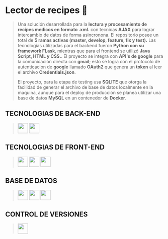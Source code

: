 #  Lector de recipes 📝
> Una solución desarrollada para la **lectura y procesamiento de recipes medicos en formato .xml.** con tecnicas **AJAX** para lograr intercambio de datos de forma asincronona.
> El repositorio posee un total de **5 ramas activas (master, develop, feature, fix y test).**
> Las tecnologias utilizadas para el backend fueron **Python con su framework FLask**, mientras que para el frontend se utilizó
> **Java Script, HTML y CSS.**. El proyecto se integra con **API's de google** para la comunicación directa con **gmail**; esto se logra con el protocolo de autenticacion de **google** llamado **OAuth2** que genera un **token** al leer el archivo **Credentials.json**.
>
> El proyecto, para la etapa de testing usa **SQLITE** que otorga la facilidad de generar el archivo de base de datos localmente en la maquina, aunque para el deploy de producción se planea utilizar una base de datos **MySQL** en un contenedor de **Docker**.

## TECNOLOGIAS DE BACK-END
> <a> <img width ='32px' src ='https://raw.githubusercontent.com/rahulbanerjee26/githubAboutMeGenerator/main/icons/python.svg'> </a>
> <a> <img width ='32px' src ='https://github.com/rahulbanerjee26/githubProfileReadmeGenerator/blob/main/icons/flask.svg'> </a>
## TECNOLOGIAS DE FRONT-END
> <a> <img width ='32px' src ='https://raw.githubusercontent.com/rahulbanerjee26/githubAboutMeGenerator/main/icons/javascript.svg'> </a>
> <a> <img width ='32px' src ='https://raw.githubusercontent.com/rahulbanerjee26/githubAboutMeGenerator/main/icons/css.svg'> </a>
> <a> <img width ='32px' src ='https://raw.githubusercontent.com/rahulbanerjee26/githubAboutMeGenerator/main/icons/html.svg'> </a>
## BASE DE DATOS
> <a> <img width ='32px' src ='https://github.com/rahulbanerjee26/githubProfileReadmeGenerator/blob/main/icons/mysql.svg'> </a>
> <a> <img width ='32px' src ='https://raw.githubusercontent.com/rahulbanerjee26/githubAboutMeGenerator/main/icons/sqlite.svg'> </a>
> <a> <img width ='32px' src ='https://github.com/rahulbanerjee26/githubProfileReadmeGenerator/blob/main/icons/docker.svg'> </a>
## CONTROL DE VERSIONES
> <a> <img width ='32px' src ='https://github.com/rahulbanerjee26/githubProfileReadmeGenerator/blob/main/icons/git.svg'> </a>
